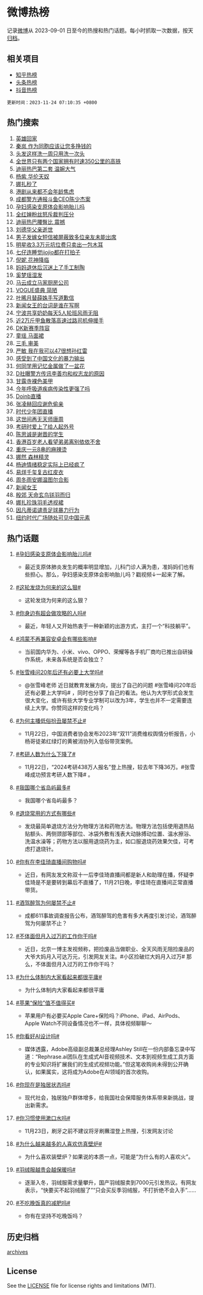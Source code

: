 # 微博热榜

记录[微博](https://www.weibo.com)从 2023-09-01 日至今的热搜和热门话题。每小时抓取一次数据，按天[归档](archives)。

## 相关项目

- [知乎热榜](https://github.com/hotarchive/zhihu)
- [头条热榜](https://github.com/hotarchive/toutiao)
- [抖音热榜](https://github.com/hotarchive/douyin)


`更新时间：2023-11-24 07:10:35 +0800`

## 热门搜索

1. [英雄回家](https://m.weibo.cn/search?containerid=100103type%3D1%26t%3D10%26q%3D%23%E8%8B%B1%E9%9B%84%E5%9B%9E%E5%AE%B6%23&stream_entry_id=51&isnewpage=1&extparam=seat%3D1%26pos%3D0%26dgr%3D0%26cate%3D10103%26c_type%3D51%26q%3D%2523%25E8%258B%25B1%25E9%259B%2584%25E5%259B%259E%25E5%25AE%25B6%2523%26stream_entry_id%3D51%26filter_type%3Drealtimehot%26display_time%3D1700781034%26pre_seqid%3D1700781034053021753113)
1. [秦岚 作为同胞应该让您多挣钱的](https://m.weibo.cn/search?containerid=100103type%3D1%26t%3D10%26q%3D%E7%A7%A6%E5%B2%9A+%E4%BD%9C%E4%B8%BA%E5%90%8C%E8%83%9E%E5%BA%94%E8%AF%A5%E8%AE%A9%E6%82%A8%E5%A4%9A%E6%8C%A3%E9%92%B1%E7%9A%84&stream_entry_id=31&isnewpage=1&extparam=seat%3D1%26c_type%3D31%26dgr%3D0%26cate%3D5001%26q%3D%25E7%25A7%25A6%25E5%25B2%259A%2520%25E4%25BD%259C%25E4%25B8%25BA%25E5%2590%258C%25E8%2583%259E%25E5%25BA%2594%25E8%25AF%25A5%25E8%25AE%25A9%25E6%2582%25A8%25E5%25A4%259A%25E6%258C%25A3%25E9%2592%25B1%25E7%259A%2584%26flag%3D2%26band_rank%3D1%26pos%3D0%26filter_type%3Drealtimehot%26stream_entry_id%3D31%26lcate%3D5001%26realpos%3D1%26display_time%3D1700781034%26pre_seqid%3D1700781034053021753113)
1. [头发这样洗一周只用洗一次头](https://m.weibo.cn/search?containerid=100103type%3D1%26t%3D10%26q%3D%E5%A4%B4%E5%8F%91%E8%BF%99%E6%A0%B7%E6%B4%97%E4%B8%80%E5%91%A8%E5%8F%AA%E7%94%A8%E6%B4%97%E4%B8%80%E6%AC%A1%E5%A4%B4&stream_entry_id=31&isnewpage=1&extparam=seat%3D1%26c_type%3D31%26dgr%3D0%26cate%3D5001%26q%3D%25E5%25A4%25B4%25E5%258F%2591%25E8%25BF%2599%25E6%25A0%25B7%25E6%25B4%2597%25E4%25B8%2580%25E5%2591%25A8%25E5%258F%25AA%25E7%2594%25A8%25E6%25B4%2597%25E4%25B8%2580%25E6%25AC%25A1%25E5%25A4%25B4%26flag%3D2%26band_rank%3D2%26pos%3D1%26filter_type%3Drealtimehot%26stream_entry_id%3D31%26lcate%3D5001%26realpos%3D2%26display_time%3D1700781034%26pre_seqid%3D1700781034053021753113)
1. [全世界只有两个国家拥有时速350公里的高铁](https://m.weibo.cn/search?containerid=100103type%3D1%26t%3D10%26q%3D%23%E5%85%A8%E4%B8%96%E7%95%8C%E5%8F%AA%E6%9C%89%E4%B8%A4%E4%B8%AA%E5%9B%BD%E5%AE%B6%E6%8B%A5%E6%9C%89%E6%97%B6%E9%80%9F350%E5%85%AC%E9%87%8C%E7%9A%84%E9%AB%98%E9%93%81%23&stream_entry_id=31&isnewpage=1&extparam=seat%3D1%26c_type%3D31%26dgr%3D0%26cate%3D5001%26q%3D%2523%25E5%2585%25A8%25E4%25B8%2596%25E7%2595%258C%25E5%258F%25AA%25E6%259C%2589%25E4%25B8%25A4%25E4%25B8%25AA%25E5%259B%25BD%25E5%25AE%25B6%25E6%258B%25A5%25E6%259C%2589%25E6%2597%25B6%25E9%2580%259F350%25E5%2585%25AC%25E9%2587%258C%25E7%259A%2584%25E9%25AB%2598%25E9%2593%2581%2523%26flag%3D0%26band_rank%3D3%26pos%3D2%26filter_type%3Drealtimehot%26stream_entry_id%3D31%26lcate%3D5001%26realpos%3D3%26display_time%3D1700781034%26pre_seqid%3D1700781034053021753113)
1. [迪丽热巴第二套 温婉大气](https://m.weibo.cn/search?containerid=100103type%3D1%26t%3D10%26q%3D%E8%BF%AA%E4%B8%BD%E7%83%AD%E5%B7%B4%E7%AC%AC%E4%BA%8C%E5%A5%97+%E6%B8%A9%E5%A9%89%E5%A4%A7%E6%B0%94&stream_entry_id=31&isnewpage=1&extparam=seat%3D1%26c_type%3D31%26dgr%3D0%26cate%3D5001%26q%3D%25E8%25BF%25AA%25E4%25B8%25BD%25E7%2583%25AD%25E5%25B7%25B4%25E7%25AC%25AC%25E4%25BA%258C%25E5%25A5%2597%2520%25E6%25B8%25A9%25E5%25A9%2589%25E5%25A4%25A7%25E6%25B0%2594%26flag%3D2%26band_rank%3D4%26pos%3D3%26filter_type%3Drealtimehot%26stream_entry_id%3D31%26lcate%3D5001%26realpos%3D4%26display_time%3D1700781034%26pre_seqid%3D1700781034053021753113)
1. [杨紫 华伦天奴](https://m.weibo.cn/search?containerid=100103type%3D1%26t%3D10%26q%3D%E6%9D%A8%E7%B4%AB+%E5%8D%8E%E4%BC%A6%E5%A4%A9%E5%A5%B4&stream_entry_id=31&isnewpage=1&extparam=seat%3D1%26c_type%3D31%26dgr%3D0%26cate%3D5001%26q%3D%25E6%259D%25A8%25E7%25B4%25AB%2520%25E5%258D%258E%25E4%25BC%25A6%25E5%25A4%25A9%25E5%25A5%25B4%26flag%3D2%26band_rank%3D5%26pos%3D4%26filter_type%3Drealtimehot%26stream_entry_id%3D31%26lcate%3D5001%26realpos%3D5%26display_time%3D1700781034%26pre_seqid%3D1700781034053021753113)
1. [娜扎秒了](https://m.weibo.cn/search?containerid=100103type%3D1%26t%3D10%26q%3D%E5%A8%9C%E6%89%8E%E7%A7%92%E4%BA%86&stream_entry_id=31&isnewpage=1&extparam=seat%3D1%26c_type%3D31%26dgr%3D0%26cate%3D5001%26q%3D%25E5%25A8%259C%25E6%2589%258E%25E7%25A7%2592%25E4%25BA%2586%26flag%3D16%26band_rank%3D6%26pos%3D5%26filter_type%3Drealtimehot%26stream_entry_id%3D31%26lcate%3D5001%26realpos%3D6%26display_time%3D1700781034%26pre_seqid%3D1700781034053021753113)
1. [港剧从来都不会年龄焦虑](https://m.weibo.cn/search?containerid=100103type%3D1%26t%3D10%26q%3D%23%E6%B8%AF%E5%89%A7%E4%BB%8E%E6%9D%A5%E9%83%BD%E4%B8%8D%E4%BC%9A%E5%B9%B4%E9%BE%84%E7%84%A6%E8%99%91%23&stream_entry_id=31&isnewpage=1&extparam=seat%3D1%26c_type%3D31%26dgr%3D0%26cate%3D5001%26q%3D%2523%25E6%25B8%25AF%25E5%2589%25A7%25E4%25BB%258E%25E6%259D%25A5%25E9%2583%25BD%25E4%25B8%258D%25E4%25BC%259A%25E5%25B9%25B4%25E9%25BE%2584%25E7%2584%25A6%25E8%2599%2591%2523%26flag%3D2%26band_rank%3D7%26pos%3D6%26filter_type%3Drealtimehot%26stream_entry_id%3D31%26lcate%3D5001%26realpos%3D7%26display_time%3D1700781034%26pre_seqid%3D1700781034053021753113)
1. [成都警方通报斗鱼CEO陈少杰案](https://m.weibo.cn/search?containerid=100103type%3D1%26t%3D10%26q%3D%23%E6%88%90%E9%83%BD%E8%AD%A6%E6%96%B9%E9%80%9A%E6%8A%A5%E6%96%97%E9%B1%BCCEO%E9%99%88%E5%B0%91%E6%9D%B0%E6%A1%88%23&stream_entry_id=31&isnewpage=1&extparam=seat%3D1%26c_type%3D31%26dgr%3D0%26cate%3D5001%26q%3D%2523%25E6%2588%2590%25E9%2583%25BD%25E8%25AD%25A6%25E6%2596%25B9%25E9%2580%259A%25E6%258A%25A5%25E6%2596%2597%25E9%25B1%25BCCEO%25E9%2599%2588%25E5%25B0%2591%25E6%259D%25B0%25E6%25A1%2588%2523%26flag%3D0%26band_rank%3D8%26pos%3D7%26filter_type%3Drealtimehot%26stream_entry_id%3D31%26lcate%3D5001%26realpos%3D8%26display_time%3D1700781034%26pre_seqid%3D1700781034053021753113)
1. [孕妇感染支原体会影响胎儿吗](https://m.weibo.cn/search?containerid=100103type%3D1%26t%3D10%26q%3D%23%E5%AD%95%E5%A6%87%E6%84%9F%E6%9F%93%E6%94%AF%E5%8E%9F%E4%BD%93%E4%BC%9A%E5%BD%B1%E5%93%8D%E8%83%8E%E5%84%BF%E5%90%97%23&stream_entry_id=31&isnewpage=1&extparam=seat%3D1%26c_type%3D31%26dgr%3D0%26cate%3D5001%26q%3D%2523%25E5%25AD%2595%25E5%25A6%2587%25E6%2584%259F%25E6%259F%2593%25E6%2594%25AF%25E5%258E%259F%25E4%25BD%2593%25E4%25BC%259A%25E5%25BD%25B1%25E5%2593%258D%25E8%2583%258E%25E5%2584%25BF%25E5%2590%2597%2523%26flag%3D0%26band_rank%3D9%26pos%3D8%26filter_type%3Drealtimehot%26stream_entry_id%3D31%26lcate%3D5001%26realpos%3D9%26display_time%3D1700781034%26pre_seqid%3D1700781034053021753113)
1. [全红婵粉丝怒斥裁判压分](https://m.weibo.cn/search?containerid=100103type%3D1%26t%3D10%26q%3D%23%E5%85%A8%E7%BA%A2%E5%A9%B5%E7%B2%89%E4%B8%9D%E6%80%92%E6%96%A5%E8%A3%81%E5%88%A4%E5%8E%8B%E5%88%86%23&stream_entry_id=31&isnewpage=1&extparam=seat%3D1%26c_type%3D31%26dgr%3D0%26cate%3D5001%26q%3D%2523%25E5%2585%25A8%25E7%25BA%25A2%25E5%25A9%25B5%25E7%25B2%2589%25E4%25B8%259D%25E6%2580%2592%25E6%2596%25A5%25E8%25A3%2581%25E5%2588%25A4%25E5%258E%258B%25E5%2588%2586%2523%26flag%3D0%26band_rank%3D10%26pos%3D9%26filter_type%3Drealtimehot%26stream_entry_id%3D31%26lcate%3D5001%26realpos%3D10%26display_time%3D1700781034%26pre_seqid%3D1700781034053021753113)
1. [迪丽热巴腰臀比 震撼](https://m.weibo.cn/search?containerid=100103type%3D1%26t%3D10%26q%3D%E8%BF%AA%E4%B8%BD%E7%83%AD%E5%B7%B4%E8%85%B0%E8%87%80%E6%AF%94+%E9%9C%87%E6%92%BC&stream_entry_id=31&isnewpage=1&extparam=seat%3D1%26c_type%3D31%26dgr%3D0%26cate%3D5001%26q%3D%25E8%25BF%25AA%25E4%25B8%25BD%25E7%2583%25AD%25E5%25B7%25B4%25E8%2585%25B0%25E8%2587%2580%25E6%25AF%2594%2520%25E9%259C%2587%25E6%2592%25BC%26flag%3D0%26band_rank%3D11%26pos%3D10%26filter_type%3Drealtimehot%26stream_entry_id%3D31%26lcate%3D5001%26realpos%3D11%26display_time%3D1700781034%26pre_seqid%3D1700781034053021753113)
1. [刘德华父亲逝世](https://m.weibo.cn/search?containerid=100103type%3D1%26t%3D10%26q%3D%23%E5%88%98%E5%BE%B7%E5%8D%8E%E7%88%B6%E4%BA%B2%E9%80%9D%E4%B8%96%23&stream_entry_id=31&isnewpage=1&extparam=seat%3D1%26c_type%3D31%26dgr%3D0%26cate%3D5001%26q%3D%2523%25E5%2588%2598%25E5%25BE%25B7%25E5%258D%258E%25E7%2588%25B6%25E4%25BA%25B2%25E9%2580%259D%25E4%25B8%2596%2523%26flag%3D0%26band_rank%3D12%26pos%3D11%26filter_type%3Drealtimehot%26stream_entry_id%3D31%26lcate%3D5001%26realpos%3D12%26display_time%3D1700781034%26pre_seqid%3D1700781034053021753113)
1. [男子发嫁女短信被屏蔽致多位亲友未能出席](https://m.weibo.cn/search?containerid=100103type%3D1%26t%3D10%26q%3D%23%E7%94%B7%E5%AD%90%E5%8F%91%E5%AB%81%E5%A5%B3%E7%9F%AD%E4%BF%A1%E8%A2%AB%E5%B1%8F%E8%94%BD%E8%87%B4%E5%A4%9A%E4%BD%8D%E4%BA%B2%E5%8F%8B%E6%9C%AA%E8%83%BD%E5%87%BA%E5%B8%AD%23&stream_entry_id=31&isnewpage=1&extparam=seat%3D1%26c_type%3D31%26dgr%3D0%26cate%3D5001%26q%3D%2523%25E7%2594%25B7%25E5%25AD%2590%25E5%258F%2591%25E5%25AB%2581%25E5%25A5%25B3%25E7%259F%25AD%25E4%25BF%25A1%25E8%25A2%25AB%25E5%25B1%258F%25E8%2594%25BD%25E8%2587%25B4%25E5%25A4%259A%25E4%25BD%258D%25E4%25BA%25B2%25E5%258F%258B%25E6%259C%25AA%25E8%2583%25BD%25E5%2587%25BA%25E5%25B8%25AD%2523%26flag%3D0%26band_rank%3D13%26pos%3D12%26filter_type%3Drealtimehot%26stream_entry_id%3D31%26lcate%3D5001%26realpos%3D13%26display_time%3D1700781034%26pre_seqid%3D1700781034053021753113)
1. [明星收3.3万元坑位费只卖出一包木耳](https://m.weibo.cn/search?containerid=100103type%3D1%26t%3D10%26q%3D%23%E6%98%8E%E6%98%9F%E6%94%B63.3%E4%B8%87%E5%85%83%E5%9D%91%E4%BD%8D%E8%B4%B9%E5%8F%AA%E5%8D%96%E5%87%BA%E4%B8%80%E5%8C%85%E6%9C%A8%E8%80%B3%23&stream_entry_id=31&isnewpage=1&extparam=seat%3D1%26c_type%3D31%26dgr%3D0%26cate%3D5001%26q%3D%2523%25E6%2598%258E%25E6%2598%259F%25E6%2594%25B63.3%25E4%25B8%2587%25E5%2585%2583%25E5%259D%2591%25E4%25BD%258D%25E8%25B4%25B9%25E5%258F%25AA%25E5%258D%2596%25E5%2587%25BA%25E4%25B8%2580%25E5%258C%2585%25E6%259C%25A8%25E8%2580%25B3%2523%26flag%3D0%26band_rank%3D14%26pos%3D13%26filter_type%3Drealtimehot%26stream_entry_id%3D31%26lcate%3D5001%26realpos%3D14%26display_time%3D1700781034%26pre_seqid%3D1700781034053021753113)
1. [七仔连睡觉jiojio都在打拍子](https://m.weibo.cn/search?containerid=100103type%3D1%26t%3D10%26q%3D%23%E4%B8%83%E4%BB%94%E8%BF%9E%E7%9D%A1%E8%A7%89jiojio%E9%83%BD%E5%9C%A8%E6%89%93%E6%8B%8D%E5%AD%90%23&stream_entry_id=31&isnewpage=1&extparam=seat%3D1%26c_type%3D31%26dgr%3D0%26cate%3D5001%26q%3D%2523%25E4%25B8%2583%25E4%25BB%2594%25E8%25BF%259E%25E7%259D%25A1%25E8%25A7%2589jiojio%25E9%2583%25BD%25E5%259C%25A8%25E6%2589%2593%25E6%258B%258D%25E5%25AD%2590%2523%26flag%3D0%26band_rank%3D15%26pos%3D14%26filter_type%3Drealtimehot%26stream_entry_id%3D31%26lcate%3D5001%26realpos%3D15%26display_time%3D1700781034%26pre_seqid%3D1700781034053021753113)
1. [倪妮 花神降临](https://m.weibo.cn/search?containerid=100103type%3D1%26t%3D10%26q%3D%E5%80%AA%E5%A6%AE+%E8%8A%B1%E7%A5%9E%E9%99%8D%E4%B8%B4&stream_entry_id=31&isnewpage=1&extparam=seat%3D1%26c_type%3D31%26dgr%3D0%26cate%3D5001%26q%3D%25E5%2580%25AA%25E5%25A6%25AE%2520%25E8%258A%25B1%25E7%25A5%259E%25E9%2599%258D%25E4%25B8%25B4%26flag%3D0%26band_rank%3D16%26pos%3D15%26filter_type%3Drealtimehot%26stream_entry_id%3D31%26lcate%3D5001%26realpos%3D16%26display_time%3D1700781034%26pre_seqid%3D1700781034053021753113)
1. [妈妈退休后沉迷上了手工制陶](https://m.weibo.cn/search?containerid=100103type%3D1%26t%3D10%26q%3D%23%E5%A6%88%E5%A6%88%E9%80%80%E4%BC%91%E5%90%8E%E6%B2%89%E8%BF%B7%E4%B8%8A%E4%BA%86%E6%89%8B%E5%B7%A5%E5%88%B6%E9%99%B6%23&stream_entry_id=31&isnewpage=1&extparam=seat%3D1%26c_type%3D31%26dgr%3D0%26cate%3D5001%26q%3D%2523%25E5%25A6%2588%25E5%25A6%2588%25E9%2580%2580%25E4%25BC%2591%25E5%2590%258E%25E6%25B2%2589%25E8%25BF%25B7%25E4%25B8%258A%25E4%25BA%2586%25E6%2589%258B%25E5%25B7%25A5%25E5%2588%25B6%25E9%2599%25B6%2523%26flag%3D0%26band_rank%3D17%26pos%3D16%26filter_type%3Drealtimehot%26stream_entry_id%3D31%26lcate%3D5001%26realpos%3D17%26display_time%3D1700781034%26pre_seqid%3D1700781034053021753113)
1. [奚梦瑶湿发](https://m.weibo.cn/search?containerid=100103type%3D1%26t%3D10%26q%3D%23%E5%A5%9A%E6%A2%A6%E7%91%B6%E6%B9%BF%E5%8F%91%23&stream_entry_id=31&isnewpage=1&extparam=seat%3D1%26c_type%3D31%26dgr%3D0%26cate%3D5001%26q%3D%2523%25E5%25A5%259A%25E6%25A2%25A6%25E7%2591%25B6%25E6%25B9%25BF%25E5%258F%2591%2523%26flag%3D0%26band_rank%3D18%26pos%3D17%26filter_type%3Drealtimehot%26stream_entry_id%3D31%26lcate%3D5001%26realpos%3D18%26display_time%3D1700781034%26pre_seqid%3D1700781034053021753113)
1. [马云成立马家厨房公司](https://m.weibo.cn/search?containerid=100103type%3D1%26t%3D10%26q%3D%23%E9%A9%AC%E4%BA%91%E6%88%90%E7%AB%8B%E9%A9%AC%E5%AE%B6%E5%8E%A8%E6%88%BF%E5%85%AC%E5%8F%B8%23&stream_entry_id=31&isnewpage=1&extparam=seat%3D1%26c_type%3D31%26dgr%3D0%26cate%3D5001%26q%3D%2523%25E9%25A9%25AC%25E4%25BA%2591%25E6%2588%2590%25E7%25AB%258B%25E9%25A9%25AC%25E5%25AE%25B6%25E5%258E%25A8%25E6%2588%25BF%25E5%2585%25AC%25E5%258F%25B8%2523%26flag%3D0%26band_rank%3D19%26pos%3D18%26filter_type%3Drealtimehot%26stream_entry_id%3D31%26lcate%3D5001%26realpos%3D19%26display_time%3D1700781034%26pre_seqid%3D1700781034053021753113)
1. [VOGUE盛典 简陋](https://m.weibo.cn/search?containerid=100103type%3D1%26t%3D10%26q%3DVOGUE%E7%9B%9B%E5%85%B8+%E7%AE%80%E9%99%8B&stream_entry_id=31&isnewpage=1&extparam=seat%3D1%26c_type%3D31%26dgr%3D0%26cate%3D5001%26q%3DVOGUE%25E7%259B%259B%25E5%2585%25B8%2520%25E7%25AE%2580%25E9%2599%258B%26flag%3D0%26band_rank%3D20%26pos%3D19%26filter_type%3Drealtimehot%26stream_entry_id%3D31%26lcate%3D5001%26realpos%3D20%26display_time%3D1700781034%26pre_seqid%3D1700781034053021753113)
1. [叶晞月替薛姝手写道歉信](https://m.weibo.cn/search?containerid=100103type%3D1%26t%3D10%26q%3D%23%E5%8F%B6%E6%99%9E%E6%9C%88%E6%9B%BF%E8%96%9B%E5%A7%9D%E6%89%8B%E5%86%99%E9%81%93%E6%AD%89%E4%BF%A1%23&stream_entry_id=31&isnewpage=1&extparam=seat%3D1%26c_type%3D31%26dgr%3D0%26cate%3D5001%26q%3D%2523%25E5%258F%25B6%25E6%2599%259E%25E6%259C%2588%25E6%259B%25BF%25E8%2596%259B%25E5%25A7%259D%25E6%2589%258B%25E5%2586%2599%25E9%2581%2593%25E6%25AD%2589%25E4%25BF%25A1%2523%26flag%3D0%26band_rank%3D21%26pos%3D20%26filter_type%3Drealtimehot%26stream_entry_id%3D31%26lcate%3D5001%26realpos%3D21%26display_time%3D1700781034%26pre_seqid%3D1700781034053021753113)
1. [新闻女王的台词是谁在写啊](https://m.weibo.cn/search?containerid=100103type%3D1%26t%3D10%26q%3D%23%E6%96%B0%E9%97%BB%E5%A5%B3%E7%8E%8B%E7%9A%84%E5%8F%B0%E8%AF%8D%E6%98%AF%E8%B0%81%E5%9C%A8%E5%86%99%E5%95%8A%23&stream_entry_id=31&isnewpage=1&extparam=seat%3D1%26c_type%3D31%26dgr%3D0%26cate%3D5001%26q%3D%2523%25E6%2596%25B0%25E9%2597%25BB%25E5%25A5%25B3%25E7%258E%258B%25E7%259A%2584%25E5%258F%25B0%25E8%25AF%258D%25E6%2598%25AF%25E8%25B0%2581%25E5%259C%25A8%25E5%2586%2599%25E5%2595%258A%2523%26flag%3D0%26band_rank%3D22%26pos%3D21%26filter_type%3Drealtimehot%26stream_entry_id%3D31%26lcate%3D5001%26realpos%3D22%26display_time%3D1700781034%26pre_seqid%3D1700781034053021753113)
1. [宁波共享奶奶每天5人轮班风雨无阻](https://m.weibo.cn/search?containerid=100103type%3D1%26t%3D10%26q%3D%23%E5%AE%81%E6%B3%A2%E5%85%B1%E4%BA%AB%E5%A5%B6%E5%A5%B6%E6%AF%8F%E5%A4%A95%E4%BA%BA%E8%BD%AE%E7%8F%AD%E9%A3%8E%E9%9B%A8%E6%97%A0%E9%98%BB%23&stream_entry_id=31&isnewpage=1&extparam=seat%3D1%26c_type%3D31%26dgr%3D0%26cate%3D5001%26q%3D%2523%25E5%25AE%2581%25E6%25B3%25A2%25E5%2585%25B1%25E4%25BA%25AB%25E5%25A5%25B6%25E5%25A5%25B6%25E6%25AF%258F%25E5%25A4%25A95%25E4%25BA%25BA%25E8%25BD%25AE%25E7%258F%25AD%25E9%25A3%258E%25E9%259B%25A8%25E6%2597%25A0%25E9%2598%25BB%2523%26flag%3D0%26band_rank%3D23%26pos%3D22%26filter_type%3Drealtimehot%26stream_entry_id%3D31%26lcate%3D5001%26realpos%3D23%26display_time%3D1700781034%26pre_seqid%3D1700781034053021753113)
1. [近2万斤甲鱼散落高速过路司机伸援手](https://m.weibo.cn/search?containerid=100103type%3D1%26t%3D10%26q%3D%23%E8%BF%912%E4%B8%87%E6%96%A4%E7%94%B2%E9%B1%BC%E6%95%A3%E8%90%BD%E9%AB%98%E9%80%9F%E8%BF%87%E8%B7%AF%E5%8F%B8%E6%9C%BA%E4%BC%B8%E6%8F%B4%E6%89%8B%23&stream_entry_id=31&isnewpage=1&extparam=seat%3D1%26c_type%3D31%26dgr%3D0%26cate%3D5001%26q%3D%2523%25E8%25BF%25912%25E4%25B8%2587%25E6%2596%25A4%25E7%2594%25B2%25E9%25B1%25BC%25E6%2595%25A3%25E8%2590%25BD%25E9%25AB%2598%25E9%2580%259F%25E8%25BF%2587%25E8%25B7%25AF%25E5%258F%25B8%25E6%259C%25BA%25E4%25BC%25B8%25E6%258F%25B4%25E6%2589%258B%2523%26flag%3D32768%26band_rank%3D24%26pos%3D23%26filter_type%3Drealtimehot%26stream_entry_id%3D31%26lcate%3D5001%26realpos%3D24%26display_time%3D1700781034%26pre_seqid%3D1700781034053021753113)
1. [DK新赛季阵容](https://m.weibo.cn/search?containerid=100103type%3D1%26t%3D10%26q%3DDK%E6%96%B0%E8%B5%9B%E5%AD%A3%E9%98%B5%E5%AE%B9&stream_entry_id=31&isnewpage=1&extparam=seat%3D1%26c_type%3D31%26dgr%3D0%26cate%3D5001%26q%3DDK%25E6%2596%25B0%25E8%25B5%259B%25E5%25AD%25A3%25E9%2598%25B5%25E5%25AE%25B9%26flag%3D0%26band_rank%3D25%26pos%3D24%26filter_type%3Drealtimehot%26stream_entry_id%3D31%26lcate%3D5001%26realpos%3D25%26display_time%3D1700781034%26pre_seqid%3D1700781034053021753113)
1. [童瑶 马面裙](https://m.weibo.cn/search?containerid=100103type%3D1%26t%3D10%26q%3D%E7%AB%A5%E7%91%B6+%E9%A9%AC%E9%9D%A2%E8%A3%99&stream_entry_id=31&isnewpage=1&extparam=seat%3D1%26c_type%3D31%26dgr%3D0%26cate%3D5001%26q%3D%25E7%25AB%25A5%25E7%2591%25B6%2520%25E9%25A9%25AC%25E9%259D%25A2%25E8%25A3%2599%26flag%3D0%26band_rank%3D26%26pos%3D25%26filter_type%3Drealtimehot%26stream_entry_id%3D31%26lcate%3D5001%26realpos%3D26%26display_time%3D1700781034%26pre_seqid%3D1700781034053021753113)
1. [三毛 审美](https://m.weibo.cn/search?containerid=100103type%3D1%26t%3D10%26q%3D%E4%B8%89%E6%AF%9B+%E5%AE%A1%E7%BE%8E&stream_entry_id=31&isnewpage=1&extparam=seat%3D1%26c_type%3D31%26dgr%3D0%26cate%3D5001%26q%3D%25E4%25B8%2589%25E6%25AF%259B%2520%25E5%25AE%25A1%25E7%25BE%258E%26flag%3D0%26band_rank%3D27%26pos%3D26%26filter_type%3Drealtimehot%26stream_entry_id%3D31%26lcate%3D5001%26realpos%3D27%26display_time%3D1700781034%26pre_seqid%3D1700781034053021753113)
1. [严敏 我在我可以47很想孙红雷](https://m.weibo.cn/search?containerid=100103type%3D1%26t%3D10%26q%3D%E4%B8%A5%E6%95%8F+%E6%88%91%E5%9C%A8%E6%88%91%E5%8F%AF%E4%BB%A547%E5%BE%88%E6%83%B3%E5%AD%99%E7%BA%A2%E9%9B%B7&stream_entry_id=31&isnewpage=1&extparam=seat%3D1%26c_type%3D31%26dgr%3D0%26cate%3D5001%26q%3D%25E4%25B8%25A5%25E6%2595%258F%2520%25E6%2588%2591%25E5%259C%25A8%25E6%2588%2591%25E5%258F%25AF%25E4%25BB%25A547%25E5%25BE%2588%25E6%2583%25B3%25E5%25AD%2599%25E7%25BA%25A2%25E9%259B%25B7%26flag%3D0%26band_rank%3D28%26pos%3D27%26filter_type%3Drealtimehot%26stream_entry_id%3D31%26lcate%3D5001%26realpos%3D28%26display_time%3D1700781034%26pre_seqid%3D1700781034053021753113)
1. [感受到了中国文化的暴力输出](https://m.weibo.cn/search?containerid=100103type%3D1%26t%3D10%26q%3D%23%E6%84%9F%E5%8F%97%E5%88%B0%E4%BA%86%E4%B8%AD%E5%9B%BD%E6%96%87%E5%8C%96%E7%9A%84%E6%9A%B4%E5%8A%9B%E8%BE%93%E5%87%BA%23&stream_entry_id=31&isnewpage=1&extparam=seat%3D1%26c_type%3D31%26dgr%3D0%26cate%3D5001%26q%3D%2523%25E6%2584%259F%25E5%258F%2597%25E5%2588%25B0%25E4%25BA%2586%25E4%25B8%25AD%25E5%259B%25BD%25E6%2596%2587%25E5%258C%2596%25E7%259A%2584%25E6%259A%25B4%25E5%258A%259B%25E8%25BE%2593%25E5%2587%25BA%2523%26flag%3D0%26band_rank%3D29%26pos%3D28%26filter_type%3Drealtimehot%26stream_entry_id%3D31%26lcate%3D5001%26realpos%3D29%26display_time%3D1700781034%26pre_seqid%3D1700781034053021753113)
1. [何同学用记忆金属做了一盆花](https://m.weibo.cn/search?containerid=100103type%3D1%26t%3D10%26q%3D%E4%BD%95%E5%90%8C%E5%AD%A6%E7%94%A8%E8%AE%B0%E5%BF%86%E9%87%91%E5%B1%9E%E5%81%9A%E4%BA%86%E4%B8%80%E7%9B%86%E8%8A%B1&stream_entry_id=31&isnewpage=1&extparam=seat%3D1%26c_type%3D31%26dgr%3D0%26cate%3D5001%26q%3D%25E4%25BD%2595%25E5%2590%258C%25E5%25AD%25A6%25E7%2594%25A8%25E8%25AE%25B0%25E5%25BF%2586%25E9%2587%2591%25E5%25B1%259E%25E5%2581%259A%25E4%25BA%2586%25E4%25B8%2580%25E7%259B%2586%25E8%258A%25B1%26flag%3D0%26band_rank%3D30%26pos%3D29%26filter_type%3Drealtimehot%26stream_entry_id%3D31%26lcate%3D5001%26realpos%3D30%26display_time%3D1700781034%26pre_seqid%3D1700781034053021753113)
1. [D社曝警方传讯李善均和权志龙的原因](https://m.weibo.cn/search?containerid=100103type%3D1%26t%3D10%26q%3D%23D%E7%A4%BE%E6%9B%9D%E8%AD%A6%E6%96%B9%E4%BC%A0%E8%AE%AF%E6%9D%8E%E5%96%84%E5%9D%87%E5%92%8C%E6%9D%83%E5%BF%97%E9%BE%99%E7%9A%84%E5%8E%9F%E5%9B%A0%23&stream_entry_id=31&isnewpage=1&extparam=seat%3D1%26c_type%3D31%26dgr%3D0%26cate%3D5001%26q%3D%2523D%25E7%25A4%25BE%25E6%259B%259D%25E8%25AD%25A6%25E6%2596%25B9%25E4%25BC%25A0%25E8%25AE%25AF%25E6%259D%258E%25E5%2596%2584%25E5%259D%2587%25E5%2592%258C%25E6%259D%2583%25E5%25BF%2597%25E9%25BE%2599%25E7%259A%2584%25E5%258E%259F%25E5%259B%25A0%2523%26flag%3D0%26band_rank%3D31%26pos%3D30%26filter_type%3Drealtimehot%26stream_entry_id%3D31%26lcate%3D5001%26realpos%3D31%26display_time%3D1700781034%26pre_seqid%3D1700781034053021753113)
1. [甘露寺裸色美甲](https://m.weibo.cn/search?containerid=100103type%3D1%26t%3D10%26q%3D%E7%94%98%E9%9C%B2%E5%AF%BA%E8%A3%B8%E8%89%B2%E7%BE%8E%E7%94%B2&stream_entry_id=31&isnewpage=1&extparam=seat%3D1%26c_type%3D31%26dgr%3D0%26cate%3D5001%26q%3D%25E7%2594%2598%25E9%259C%25B2%25E5%25AF%25BA%25E8%25A3%25B8%25E8%2589%25B2%25E7%25BE%258E%25E7%2594%25B2%26flag%3D0%26band_rank%3D32%26pos%3D31%26filter_type%3Drealtimehot%26stream_entry_id%3D31%26lcate%3D5001%26realpos%3D32%26display_time%3D1700781034%26pre_seqid%3D1700781034053021753113)
1. [今年呼吸道疾病传染性更强了吗](https://m.weibo.cn/search?containerid=100103type%3D1%26t%3D10%26q%3D%23%E4%BB%8A%E5%B9%B4%E5%91%BC%E5%90%B8%E9%81%93%E7%96%BE%E7%97%85%E4%BC%A0%E6%9F%93%E6%80%A7%E6%9B%B4%E5%BC%BA%E4%BA%86%E5%90%97%23&stream_entry_id=31&isnewpage=1&extparam=seat%3D1%26c_type%3D31%26dgr%3D0%26cate%3D5001%26q%3D%2523%25E4%25BB%258A%25E5%25B9%25B4%25E5%2591%25BC%25E5%2590%25B8%25E9%2581%2593%25E7%2596%25BE%25E7%2597%2585%25E4%25BC%25A0%25E6%259F%2593%25E6%2580%25A7%25E6%259B%25B4%25E5%25BC%25BA%25E4%25BA%2586%25E5%2590%2597%2523%26flag%3D0%26band_rank%3D33%26pos%3D32%26filter_type%3Drealtimehot%26stream_entry_id%3D31%26lcate%3D5001%26realpos%3D33%26display_time%3D1700781034%26pre_seqid%3D1700781034053021753113)
1. [Doinb直播](https://m.weibo.cn/search?containerid=100103type%3D1%26t%3D10%26q%3DDoinb%E7%9B%B4%E6%92%AD&stream_entry_id=31&isnewpage=1&extparam=seat%3D1%26c_type%3D31%26dgr%3D0%26cate%3D5001%26q%3DDoinb%25E7%259B%25B4%25E6%2592%25AD%26flag%3D0%26band_rank%3D34%26pos%3D33%26filter_type%3Drealtimehot%26stream_entry_id%3D31%26lcate%3D5001%26realpos%3D34%26display_time%3D1700781034%26pre_seqid%3D1700781034053021753113)
1. [张凌赫回应谢危偷亲](https://m.weibo.cn/search?containerid=100103type%3D1%26t%3D10%26q%3D%23%E5%BC%A0%E5%87%8C%E8%B5%AB%E5%9B%9E%E5%BA%94%E8%B0%A2%E5%8D%B1%E5%81%B7%E4%BA%B2%23&stream_entry_id=31&isnewpage=1&extparam=seat%3D1%26c_type%3D31%26dgr%3D0%26cate%3D5001%26q%3D%2523%25E5%25BC%25A0%25E5%2587%258C%25E8%25B5%25AB%25E5%259B%259E%25E5%25BA%2594%25E8%25B0%25A2%25E5%258D%25B1%25E5%2581%25B7%25E4%25BA%25B2%2523%26flag%3D0%26band_rank%3D35%26pos%3D34%26filter_type%3Drealtimehot%26stream_entry_id%3D31%26lcate%3D5001%26realpos%3D35%26display_time%3D1700781034%26pre_seqid%3D1700781034053021753113)
1. [时代少年团直播](https://m.weibo.cn/search?containerid=100103type%3D1%26t%3D10%26q%3D%E6%97%B6%E4%BB%A3%E5%B0%91%E5%B9%B4%E5%9B%A2%E7%9B%B4%E6%92%AD&stream_entry_id=31&isnewpage=1&extparam=seat%3D1%26c_type%3D31%26dgr%3D0%26cate%3D5001%26q%3D%25E6%2597%25B6%25E4%25BB%25A3%25E5%25B0%2591%25E5%25B9%25B4%25E5%259B%25A2%25E7%259B%25B4%25E6%2592%25AD%26flag%3D0%26band_rank%3D36%26pos%3D35%26filter_type%3Drealtimehot%26stream_entry_id%3D31%26lcate%3D5001%26realpos%3D36%26display_time%3D1700781034%26pre_seqid%3D1700781034053021753113)
1. [这世间再无天师唐周](https://m.weibo.cn/search?containerid=100103type%3D1%26t%3D10%26q%3D%E8%BF%99%E4%B8%96%E9%97%B4%E5%86%8D%E6%97%A0%E5%A4%A9%E5%B8%88%E5%94%90%E5%91%A8&stream_entry_id=31&isnewpage=1&extparam=seat%3D1%26c_type%3D31%26dgr%3D0%26cate%3D5001%26q%3D%25E8%25BF%2599%25E4%25B8%2596%25E9%2597%25B4%25E5%2586%258D%25E6%2597%25A0%25E5%25A4%25A9%25E5%25B8%2588%25E5%2594%2590%25E5%2591%25A8%26flag%3D0%26band_rank%3D37%26pos%3D36%26filter_type%3Drealtimehot%26stream_entry_id%3D31%26lcate%3D5001%26realpos%3D37%26display_time%3D1700781034%26pre_seqid%3D1700781034053021753113)
1. [考研时爱上了给人起外号](https://m.weibo.cn/search?containerid=100103type%3D1%26t%3D10%26q%3D%23%E8%80%83%E7%A0%94%E6%97%B6%E7%88%B1%E4%B8%8A%E4%BA%86%E7%BB%99%E4%BA%BA%E8%B5%B7%E5%A4%96%E5%8F%B7%23&stream_entry_id=31&isnewpage=1&extparam=seat%3D1%26c_type%3D31%26dgr%3D0%26cate%3D5001%26q%3D%2523%25E8%2580%2583%25E7%25A0%2594%25E6%2597%25B6%25E7%2588%25B1%25E4%25B8%258A%25E4%25BA%2586%25E7%25BB%2599%25E4%25BA%25BA%25E8%25B5%25B7%25E5%25A4%2596%25E5%258F%25B7%2523%26flag%3D0%26band_rank%3D38%26pos%3D37%26filter_type%3Drealtimehot%26stream_entry_id%3D31%26lcate%3D5001%26realpos%3D38%26display_time%3D1700781034%26pre_seqid%3D1700781034053021753113)
1. [陈思诚是谢晋的学生](https://m.weibo.cn/search?containerid=100103type%3D1%26t%3D10%26q%3D%E9%99%88%E6%80%9D%E8%AF%9A%E6%98%AF%E8%B0%A2%E6%99%8B%E7%9A%84%E5%AD%A6%E7%94%9F&stream_entry_id=31&isnewpage=1&extparam=seat%3D1%26c_type%3D31%26dgr%3D0%26cate%3D5001%26q%3D%25E9%2599%2588%25E6%2580%259D%25E8%25AF%259A%25E6%2598%25AF%25E8%25B0%25A2%25E6%2599%258B%25E7%259A%2584%25E5%25AD%25A6%25E7%2594%259F%26flag%3D0%26band_rank%3D39%26pos%3D38%26filter_type%3Drealtimehot%26stream_entry_id%3D31%26lcate%3D5001%26realpos%3D39%26display_time%3D1700781034%26pre_seqid%3D1700781034053021753113)
1. [香港百岁老人看望弟弟离别依依不舍](https://m.weibo.cn/search?containerid=100103type%3D1%26t%3D10%26q%3D%23%E9%A6%99%E6%B8%AF%E7%99%BE%E5%B2%81%E8%80%81%E4%BA%BA%E7%9C%8B%E6%9C%9B%E5%BC%9F%E5%BC%9F%E7%A6%BB%E5%88%AB%E4%BE%9D%E4%BE%9D%E4%B8%8D%E8%88%8D%23&stream_entry_id=31&isnewpage=1&extparam=seat%3D1%26c_type%3D31%26dgr%3D0%26cate%3D5001%26q%3D%2523%25E9%25A6%2599%25E6%25B8%25AF%25E7%2599%25BE%25E5%25B2%2581%25E8%2580%2581%25E4%25BA%25BA%25E7%259C%258B%25E6%259C%259B%25E5%25BC%259F%25E5%25BC%259F%25E7%25A6%25BB%25E5%2588%25AB%25E4%25BE%259D%25E4%25BE%259D%25E4%25B8%258D%25E8%2588%258D%2523%26flag%3D32768%26band_rank%3D40%26pos%3D39%26filter_type%3Drealtimehot%26stream_entry_id%3D31%26lcate%3D5001%26realpos%3D40%26display_time%3D1700781034%26pre_seqid%3D1700781034053021753113)
1. [重庆一元8串的麻辣烫](https://m.weibo.cn/search?containerid=100103type%3D1%26t%3D10%26q%3D%23%E9%87%8D%E5%BA%86%E4%B8%80%E5%85%838%E4%B8%B2%E7%9A%84%E9%BA%BB%E8%BE%A3%E7%83%AB%23&stream_entry_id=31&isnewpage=1&extparam=seat%3D1%26c_type%3D31%26dgr%3D0%26cate%3D5001%26q%3D%2523%25E9%2587%258D%25E5%25BA%2586%25E4%25B8%2580%25E5%2585%25838%25E4%25B8%25B2%25E7%259A%2584%25E9%25BA%25BB%25E8%25BE%25A3%25E7%2583%25AB%2523%26flag%3D0%26band_rank%3D41%26pos%3D40%26filter_type%3Drealtimehot%26stream_entry_id%3D31%26lcate%3D5001%26realpos%3D41%26display_time%3D1700781034%26pre_seqid%3D1700781034053021753113)
1. [娜然 森林精灵](https://m.weibo.cn/search?containerid=100103type%3D1%26t%3D10%26q%3D%E5%A8%9C%E7%84%B6+%E6%A3%AE%E6%9E%97%E7%B2%BE%E7%81%B5&stream_entry_id=31&isnewpage=1&extparam=seat%3D1%26c_type%3D31%26dgr%3D0%26cate%3D5001%26q%3D%25E5%25A8%259C%25E7%2584%25B6%2520%25E6%25A3%25AE%25E6%259E%2597%25E7%25B2%25BE%25E7%2581%25B5%26flag%3D0%26band_rank%3D42%26pos%3D41%26filter_type%3Drealtimehot%26stream_entry_id%3D31%26lcate%3D5001%26realpos%3D42%26display_time%3D1700781034%26pre_seqid%3D1700781034053021753113)
1. [杨迪情绪稳定实际上已经疯了](https://m.weibo.cn/search?containerid=100103type%3D1%26t%3D10%26q%3D%23%E6%9D%A8%E8%BF%AA%E6%83%85%E7%BB%AA%E7%A8%B3%E5%AE%9A%E5%AE%9E%E9%99%85%E4%B8%8A%E5%B7%B2%E7%BB%8F%E7%96%AF%E4%BA%86%23&stream_entry_id=31&isnewpage=1&extparam=seat%3D1%26c_type%3D31%26dgr%3D0%26cate%3D5001%26q%3D%2523%25E6%259D%25A8%25E8%25BF%25AA%25E6%2583%2585%25E7%25BB%25AA%25E7%25A8%25B3%25E5%25AE%259A%25E5%25AE%259E%25E9%2599%2585%25E4%25B8%258A%25E5%25B7%25B2%25E7%25BB%258F%25E7%2596%25AF%25E4%25BA%2586%2523%26flag%3D0%26band_rank%3D43%26pos%3D42%26filter_type%3Drealtimehot%26stream_entry_id%3D31%26lcate%3D5001%26realpos%3D43%26display_time%3D1700781034%26pre_seqid%3D1700781034053021753113)
1. [易烊千玺复古红皮衣](https://m.weibo.cn/search?containerid=100103type%3D1%26t%3D10%26q%3D%23%E6%98%93%E7%83%8A%E5%8D%83%E7%8E%BA%E5%A4%8D%E5%8F%A4%E7%BA%A2%E7%9A%AE%E8%A1%A3%23&stream_entry_id=31&isnewpage=1&extparam=seat%3D1%26c_type%3D31%26dgr%3D0%26cate%3D5001%26q%3D%2523%25E6%2598%2593%25E7%2583%258A%25E5%258D%2583%25E7%258E%25BA%25E5%25A4%258D%25E5%258F%25A4%25E7%25BA%25A2%25E7%259A%25AE%25E8%25A1%25A3%2523%26flag%3D0%26band_rank%3D44%26pos%3D43%26filter_type%3Drealtimehot%26stream_entry_id%3D31%26lcate%3D5001%26realpos%3D44%26display_time%3D1700781034%26pre_seqid%3D1700781034053021753113)
1. [周冬雨安娜温图尔合影](https://m.weibo.cn/search?containerid=100103type%3D1%26t%3D10%26q%3D%23%E5%91%A8%E5%86%AC%E9%9B%A8%E5%AE%89%E5%A8%9C%E6%B8%A9%E5%9B%BE%E5%B0%94%E5%90%88%E5%BD%B1%23&stream_entry_id=31&isnewpage=1&extparam=seat%3D1%26c_type%3D31%26dgr%3D0%26cate%3D5001%26q%3D%2523%25E5%2591%25A8%25E5%2586%25AC%25E9%259B%25A8%25E5%25AE%2589%25E5%25A8%259C%25E6%25B8%25A9%25E5%259B%25BE%25E5%25B0%2594%25E5%2590%2588%25E5%25BD%25B1%2523%26flag%3D0%26band_rank%3D45%26pos%3D44%26filter_type%3Drealtimehot%26stream_entry_id%3D31%26lcate%3D5001%26realpos%3D45%26display_time%3D1700781034%26pre_seqid%3D1700781034053021753113)
1. [新闻女王](https://m.weibo.cn/search?containerid=100103type%3D1%26t%3D10%26q%3D%E6%96%B0%E9%97%BB%E5%A5%B3%E7%8E%8B&stream_entry_id=31&isnewpage=1&extparam=seat%3D1%26c_type%3D31%26dgr%3D0%26cate%3D5001%26q%3D%25E6%2596%25B0%25E9%2597%25BB%25E5%25A5%25B3%25E7%258E%258B%26flag%3D0%26band_rank%3D46%26pos%3D45%26filter_type%3Drealtimehot%26stream_entry_id%3D31%26lcate%3D5001%26realpos%3D46%26display_time%3D1700781034%26pre_seqid%3D1700781034053021753113)
1. [殷郊 天命玄鸟铩羽而归](https://m.weibo.cn/search?containerid=100103type%3D1%26t%3D10%26q%3D%E6%AE%B7%E9%83%8A+%E5%A4%A9%E5%91%BD%E7%8E%84%E9%B8%9F%E9%93%A9%E7%BE%BD%E8%80%8C%E5%BD%92&stream_entry_id=31&isnewpage=1&extparam=seat%3D1%26c_type%3D31%26dgr%3D0%26cate%3D5001%26q%3D%25E6%25AE%25B7%25E9%2583%258A%2520%25E5%25A4%25A9%25E5%2591%25BD%25E7%258E%2584%25E9%25B8%259F%25E9%2593%25A9%25E7%25BE%25BD%25E8%2580%258C%25E5%25BD%2592%26flag%3D0%26band_rank%3D47%26pos%3D46%26filter_type%3Drealtimehot%26stream_entry_id%3D31%26lcate%3D5001%26realpos%3D47%26display_time%3D1700781034%26pre_seqid%3D1700781034053021753113)
1. [娜扎珍珠羽毛透视裙](https://m.weibo.cn/search?containerid=100103type%3D1%26t%3D10%26q%3D%23%E5%A8%9C%E6%89%8E%E7%8F%8D%E7%8F%A0%E7%BE%BD%E6%AF%9B%E9%80%8F%E8%A7%86%E8%A3%99%23&stream_entry_id=31&isnewpage=1&extparam=seat%3D1%26c_type%3D31%26dgr%3D0%26cate%3D5001%26q%3D%2523%25E5%25A8%259C%25E6%2589%258E%25E7%258F%258D%25E7%258F%25A0%25E7%25BE%25BD%25E6%25AF%259B%25E9%2580%258F%25E8%25A7%2586%25E8%25A3%2599%2523%26flag%3D0%26band_rank%3D48%26pos%3D47%26filter_type%3Drealtimehot%26stream_entry_id%3D31%26lcate%3D5001%26realpos%3D48%26display_time%3D1700781034%26pre_seqid%3D1700781034053021753113)
1. [因凡蒂诺谴责足球暴力行为](https://m.weibo.cn/search?containerid=100103type%3D1%26t%3D10%26q%3D%23%E5%9B%A0%E5%87%A1%E8%92%82%E8%AF%BA%E8%B0%B4%E8%B4%A3%E8%B6%B3%E7%90%83%E6%9A%B4%E5%8A%9B%E8%A1%8C%E4%B8%BA%23&stream_entry_id=31&isnewpage=1&extparam=seat%3D1%26c_type%3D31%26dgr%3D0%26cate%3D5001%26q%3D%2523%25E5%259B%25A0%25E5%2587%25A1%25E8%2592%2582%25E8%25AF%25BA%25E8%25B0%25B4%25E8%25B4%25A3%25E8%25B6%25B3%25E7%2590%2583%25E6%259A%25B4%25E5%258A%259B%25E8%25A1%258C%25E4%25B8%25BA%2523%26flag%3D0%26band_rank%3D49%26pos%3D48%26filter_type%3Drealtimehot%26stream_entry_id%3D31%26lcate%3D5001%26realpos%3D49%26display_time%3D1700781034%26pre_seqid%3D1700781034053021753113)
1. [纽约时代广场随处可见中国元素](https://m.weibo.cn/search?containerid=100103type%3D1%26t%3D10%26q%3D%23%E7%BA%BD%E7%BA%A6%E6%97%B6%E4%BB%A3%E5%B9%BF%E5%9C%BA%E9%9A%8F%E5%A4%84%E5%8F%AF%E8%A7%81%E4%B8%AD%E5%9B%BD%E5%85%83%E7%B4%A0%23&stream_entry_id=31&isnewpage=1&extparam=seat%3D1%26c_type%3D31%26dgr%3D0%26cate%3D5001%26q%3D%2523%25E7%25BA%25BD%25E7%25BA%25A6%25E6%2597%25B6%25E4%25BB%25A3%25E5%25B9%25BF%25E5%259C%25BA%25E9%259A%258F%25E5%25A4%2584%25E5%258F%25AF%25E8%25A7%2581%25E4%25B8%25AD%25E5%259B%25BD%25E5%2585%2583%25E7%25B4%25A0%2523%26flag%3D0%26band_rank%3D50%26pos%3D49%26filter_type%3Drealtimehot%26stream_entry_id%3D31%26lcate%3D5001%26realpos%3D50%26display_time%3D1700781034%26pre_seqid%3D1700781034053021753113)

## 热门话题

1. [#孕妇感染支原体会影响胎儿吗#](https://m.weibo.cn/search?containerid=231522type%3D1%26t%3D10%26q%3D%23%E5%AD%95%E5%A6%87%E6%84%9F%E6%9F%93%E6%94%AF%E5%8E%9F%E4%BD%93%E4%BC%9A%E5%BD%B1%E5%93%8D%E8%83%8E%E5%84%BF%E5%90%97%23&stream_entry_id=128&isnewpage=1&extparam=seat%3D1%26lcate%3D5004%26c_type%3D128%26cate%3D5004%26pos%3D1-0-0%26unitid%3D1700736184722%26dgr%3D0%26display_time%3D1700781035%26pre_seqid%3D1700781035206020868195)
    - 最近支原体肺炎发生的概率明显增加，儿科门诊人满为患，准妈妈们也有些担心。那么，孕妇感染支原体会影响胎儿吗？戳视频↓一起来了解。

1. [#这轮发烧为何来的这么狠#](https://m.weibo.cn/search?containerid=231522type%3D1%26t%3D10%26q%3D%23%E8%BF%99%E8%BD%AE%E5%8F%91%E7%83%A7%E4%B8%BA%E4%BD%95%E6%9D%A5%E7%9A%84%E8%BF%99%E4%B9%88%E7%8B%A0%23&stream_entry_id=128&isnewpage=1&extparam=seat%3D1%26lcate%3D5004%26c_type%3D128%26cate%3D5004%26pos%3D1-0-1%26unitid%3D1700725647661%26dgr%3D0%26display_time%3D1700781035%26pre_seqid%3D1700781035206020868195)
    - 这轮发烧为何来的这么狠？

1. [#你身边有超会做攻略的人吗#](https://m.weibo.cn/search?containerid=231522type%3D1%26t%3D10%26q%3D%23%E4%BD%A0%E8%BA%AB%E8%BE%B9%E6%9C%89%E8%B6%85%E4%BC%9A%E5%81%9A%E6%94%BB%E7%95%A5%E7%9A%84%E4%BA%BA%E5%90%97%23&stream_entry_id=128&isnewpage=1&extparam=seat%3D1%26lcate%3D5004%26c_type%3D128%26cate%3D5004%26pos%3D1-0-2%26unitid%3D1700644981282%26dgr%3D0%26display_time%3D1700781035%26pre_seqid%3D1700781035206020868195)
    - 最近，年轻人又开始热衷于一种新颖的出游方式，主打一个“科技躺平”。

1. [#鸿蒙不再兼容安卓会有哪些影响#](https://m.weibo.cn/search?containerid=231522type%3D1%26t%3D10%26q%3D%23%E9%B8%BF%E8%92%99%E4%B8%8D%E5%86%8D%E5%85%BC%E5%AE%B9%E5%AE%89%E5%8D%93%E4%BC%9A%E6%9C%89%E5%93%AA%E4%BA%9B%E5%BD%B1%E5%93%8D%23&stream_entry_id=128&isnewpage=1&extparam=seat%3D1%26lcate%3D5004%26c_type%3D128%26cate%3D5004%26pos%3D1-0-3%26unitid%3D1700649775362%26dgr%3D0%26display_time%3D1700781035%26pre_seqid%3D1700781035206020868195)
    - 当前国内华为、小米、vivo、OPPO、荣耀等各手机厂商均已推出自研操作系统，未来各系统是否会独立？

1. [#张雪峰问20年后还有必要上大学吗#](https://m.weibo.cn/search?containerid=231522type%3D1%26t%3D10%26q%3D%23%E5%BC%A0%E9%9B%AA%E5%B3%B0%E9%97%AE20%E5%B9%B4%E5%90%8E%E8%BF%98%E6%9C%89%E5%BF%85%E8%A6%81%E4%B8%8A%E5%A4%A7%E5%AD%A6%E5%90%97%23&stream_entry_id=128&isnewpage=1&extparam=seat%3D1%26lcate%3D5004%26c_type%3D128%26cate%3D5004%26pos%3D1-0-4%26unitid%3D1700709509039%26dgr%3D0%26display_time%3D1700781035%26pre_seqid%3D1700781035206020868195)
    - @张雪峰老师 近日就教育发展方向，提出了自己的问题 #张雪峰问20年后还有必要上大学吗# ，同时也分享了自己的看法。他认为大学形式会发生很大变化，或许有些大学专业学制可以改为3年，学生也并不一定需要连续上大学。你赞同这样的变化吗？

1. [#为何主播低俗扮丑屡禁不止#](https://m.weibo.cn/search?containerid=231522type%3D1%26t%3D10%26q%3D%23%E4%B8%BA%E4%BD%95%E4%B8%BB%E6%92%AD%E4%BD%8E%E4%BF%97%E6%89%AE%E4%B8%91%E5%B1%A1%E7%A6%81%E4%B8%8D%E6%AD%A2%23&stream_entry_id=128&isnewpage=1&extparam=seat%3D1%26lcate%3D5004%26c_type%3D128%26cate%3D5004%26pos%3D1-0-5%26unitid%3D1700642555994%26dgr%3D0%26display_time%3D1700781035%26pre_seqid%3D1700781035206020868195)
    - 11月22日，中国消费者协会发布2023年“双11”消费维权舆情分析报告，小杨哥徒弟红绿灯的黄被消协列入低俗带货案例。

1. [#考研人数为什么下降了#](https://m.weibo.cn/search?containerid=231522type%3D1%26t%3D10%26q%3D%23%E8%80%83%E7%A0%94%E4%BA%BA%E6%95%B0%E4%B8%BA%E4%BB%80%E4%B9%88%E4%B8%8B%E9%99%8D%E4%BA%86%23&stream_entry_id=128&isnewpage=1&extparam=seat%3D1%26lcate%3D5004%26c_type%3D128%26cate%3D5004%26pos%3D1-0-6%26unitid%3D1700660903070%26dgr%3D0%26display_time%3D1700781035%26pre_seqid%3D1700781035206020868195)
    - 11月22日，“2024考研438万人报名”登上热搜，较去年下降36万。#张雪峰成功预言考研人数下降# 。

1. [#我国哪个省岛屿最多#](https://m.weibo.cn/search?containerid=231522type%3D1%26t%3D10%26q%3D%23%E6%88%91%E5%9B%BD%E5%93%AA%E4%B8%AA%E7%9C%81%E5%B2%9B%E5%B1%BF%E6%9C%80%E5%A4%9A%23&stream_entry_id=128&isnewpage=1&extparam=seat%3D1%26lcate%3D5004%26c_type%3D128%26cate%3D5004%26pos%3D1-0-7%26unitid%3D1700746678899%26dgr%3D0%26display_time%3D1700781035%26pre_seqid%3D1700781035206020868195)
    - 我国哪个省岛屿最多？

1. [#退烧常用的方式有哪些#](https://m.weibo.cn/search?containerid=231522type%3D1%26t%3D10%26q%3D%23%E9%80%80%E7%83%A7%E5%B8%B8%E7%94%A8%E7%9A%84%E6%96%B9%E5%BC%8F%E6%9C%89%E5%93%AA%E4%BA%9B%23&stream_entry_id=128&isnewpage=1&extparam=seat%3D1%26lcate%3D5004%26c_type%3D128%26cate%3D5004%26pos%3D1-0-8%26unitid%3D1700648871216%26dgr%3D0%26display_time%3D1700781035%26pre_seqid%3D1700781035206020868195)
    - 发烧最简单退烧方法分为物理方法和药物方法。物理方法包括使用退热贴贴额头、两侧颈部等部位、冰袋外敷有浅表大动脉搏动位置、温水擦浴、洗温水澡等；药物方法以服用退烧药为主，如口服退烧药效果欠佳，可考虑打退烧针。

1. [#你有在李佳琦直播间购物吗#](https://m.weibo.cn/search?containerid=231522type%3D1%26t%3D10%26q%3D%23%E4%BD%A0%E6%9C%89%E5%9C%A8%E6%9D%8E%E4%BD%B3%E7%90%A6%E7%9B%B4%E6%92%AD%E9%97%B4%E8%B4%AD%E7%89%A9%E5%90%97%23&stream_entry_id=128&isnewpage=1&extparam=seat%3D1%26lcate%3D5004%26c_type%3D128%26cate%3D5004%26pos%3D1-0-9%26unitid%3D1700702842610%26dgr%3D0%26display_time%3D1700781035%26pre_seqid%3D1700781035206020868195)
    - 近日，有网友发文称双十一后李佳琦直播间都是新人和助理在播，怀疑李佳琦是不是要转到幕后不直播了，11月21日晚，李佳琦在直播间正常直播带货。

1. [#酒驾醉驾为何屡禁不止#](https://m.weibo.cn/search?containerid=231522type%3D1%26t%3D10%26q%3D%23%E9%85%92%E9%A9%BE%E9%86%89%E9%A9%BE%E4%B8%BA%E4%BD%95%E5%B1%A1%E7%A6%81%E4%B8%8D%E6%AD%A2%23&stream_entry_id=128&isnewpage=1&extparam=seat%3D1%26lcate%3D5004%26c_type%3D128%26cate%3D5004%26pos%3D1-0-10%26unitid%3D1700710387698%26dgr%3D0%26display_time%3D1700781035%26pre_seqid%3D1700781035206020868195)
    - 成都611事故调查报告公布，酒驾醉驾的危害有多大再度引发讨论，酒驾醉驾为何屡禁不止？

1. [#不体面但月入过万的工作你干吗#](https://m.weibo.cn/search?containerid=231522type%3D1%26t%3D10%26q%3D%23%E4%B8%8D%E4%BD%93%E9%9D%A2%E4%BD%86%E6%9C%88%E5%85%A5%E8%BF%87%E4%B8%87%E7%9A%84%E5%B7%A5%E4%BD%9C%E4%BD%A0%E5%B9%B2%E5%90%97%23&stream_entry_id=128&isnewpage=1&extparam=seat%3D1%26lcate%3D5004%26c_type%3D128%26cate%3D5004%26pos%3D1-0-11%26unitid%3D1700714549369%26dgr%3D0%26display_time%3D1700781035%26pre_seqid%3D1700781035206020868195)
    - 近日，北京一博主发视频称，把捡废品当做职业、全天风雨无阻捡废品的大爷大妈月入可达万元，引发网友关注。#小区捡破烂大妈月入过万# 那么，不体面但月入过万的工作你干吗？

1. [#为什么体制内大家看起来都很平庸#](https://m.weibo.cn/search?containerid=231522type%3D1%26t%3D10%26q%3D%23%E4%B8%BA%E4%BB%80%E4%B9%88%E4%BD%93%E5%88%B6%E5%86%85%E5%A4%A7%E5%AE%B6%E7%9C%8B%E8%B5%B7%E6%9D%A5%E9%83%BD%E5%BE%88%E5%B9%B3%E5%BA%B8%23&stream_entry_id=128&isnewpage=1&extparam=seat%3D1%26lcate%3D5004%26c_type%3D128%26cate%3D5004%26pos%3D1-0-12%26unitid%3D1700751224999%26dgr%3D0%26display_time%3D1700781035%26pre_seqid%3D1700781035206020868195)
    - 为什么体制内大家看起来都很平庸

1. [#苹果“保险”值不值得买#](https://m.weibo.cn/search?containerid=231522type%3D1%26t%3D10%26q%3D%23%E8%8B%B9%E6%9E%9C%E2%80%9C%E4%BF%9D%E9%99%A9%E2%80%9D%E5%80%BC%E4%B8%8D%E5%80%BC%E5%BE%97%E4%B9%B0%23&stream_entry_id=128&isnewpage=1&extparam=seat%3D1%26lcate%3D5004%26c_type%3D128%26cate%3D5004%26pos%3D1-0-13%26unitid%3D1700621883456%26dgr%3D0%26display_time%3D1700781035%26pre_seqid%3D1700781035206020868195)
    - 苹果用户有必要买Apple Care+保险吗？iPhone、iPad、AirPods、Apple Watch不同设备情况也不一样，具体视频聊聊～

1. [#你看好AI设计吗#](https://m.weibo.cn/search?containerid=231522type%3D1%26t%3D10%26q%3D%23%E4%BD%A0%E7%9C%8B%E5%A5%BDAI%E8%AE%BE%E8%AE%A1%E5%90%97%23&stream_entry_id=128&isnewpage=1&extparam=seat%3D1%26lcate%3D5004%26c_type%3D128%26cate%3D5004%26pos%3D1-0-14%26unitid%3D1700729862328%26dgr%3D0%26display_time%3D1700781035%26pre_seqid%3D1700781035206020868195)
    - 媒体透露，Adobe高级副总裁兼总经理Ashley Still在一份内部备忘录中写道：“Rephrase.ai团队在生成式AI音视频技术、文本到视频生成工具方面的专业知识将扩展我们的生成式视频功能。”但这笔收购尚未得到公开确认，如果属实，这将成为Adobe在AI领域的首次收购。

1. [#你现在是独居状态吗#](https://m.weibo.cn/search?containerid=231522type%3D1%26t%3D10%26q%3D%23%E4%BD%A0%E7%8E%B0%E5%9C%A8%E6%98%AF%E7%8B%AC%E5%B1%85%E7%8A%B6%E6%80%81%E5%90%97%23&stream_entry_id=128&isnewpage=1&extparam=seat%3D1%26lcate%3D5004%26c_type%3D128%26cate%3D5004%26pos%3D1-0-15%26unitid%3D1700726591184%26dgr%3D0%26display_time%3D1700781035%26pre_seqid%3D1700781035206020868195)
    - 现代社会，独居独户群体增多，给我国社会保障服务体系带来新挑战，提出新需求。

1. [#你习惯使用漱口水吗#](https://m.weibo.cn/search?containerid=231522type%3D1%26t%3D10%26q%3D%23%E4%BD%A0%E4%B9%A0%E6%83%AF%E4%BD%BF%E7%94%A8%E6%BC%B1%E5%8F%A3%E6%B0%B4%E5%90%97%23&stream_entry_id=128&isnewpage=1&extparam=seat%3D1%26lcate%3D5004%26c_type%3D128%26cate%3D5004%26pos%3D1-0-16%26unitid%3D1700723564147%26dgr%3D0%26display_time%3D1700781035%26pre_seqid%3D1700781035206020868195)
    - 11月23日，刷牙之前不建议将牙刷蘸湿登上热搜，引发网友讨论

1. [#为什么越来越多的人喜欢仿真壁炉#](https://m.weibo.cn/search?containerid=231522type%3D1%26t%3D10%26q%3D%23%E4%B8%BA%E4%BB%80%E4%B9%88%E8%B6%8A%E6%9D%A5%E8%B6%8A%E5%A4%9A%E7%9A%84%E4%BA%BA%E5%96%9C%E6%AC%A2%E4%BB%BF%E7%9C%9F%E5%A3%81%E7%82%89%23&stream_entry_id=128&isnewpage=1&extparam=seat%3D1%26lcate%3D5004%26c_type%3D128%26cate%3D5004%26pos%3D1-0-17%26unitid%3D1700658480288%26dgr%3D0%26display_time%3D1700781035%26pre_seqid%3D1700781035206020868195)
    - 为什么喜欢装壁炉？如果说的本质一点，可能是“为什么有的人喜欢火”。

1. [#羽绒服越贵会越保暖吗#](https://m.weibo.cn/search?containerid=231522type%3D1%26t%3D10%26q%3D%23%E7%BE%BD%E7%BB%92%E6%9C%8D%E8%B6%8A%E8%B4%B5%E4%BC%9A%E8%B6%8A%E4%BF%9D%E6%9A%96%E5%90%97%23&stream_entry_id=128&isnewpage=1&extparam=seat%3D1%26lcate%3D5004%26c_type%3D128%26cate%3D5004%26pos%3D1-0-18%26unitid%3D1700632350032%26dgr%3D0%26display_time%3D1700781035%26pre_seqid%3D1700781035206020868195)
    - 逐渐入冬，羽绒服需求量攀升，国产羽绒服卖到7000元引发热议。有网友表示，“快要买不起羽绒服了”“只会买反季羽绒服，不打折绝不会入手”……

1. [#不吃晚饭真的减肥吗#](https://m.weibo.cn/search?containerid=231522type%3D1%26t%3D10%26q%3D%23%E4%B8%8D%E5%90%83%E6%99%9A%E9%A5%AD%E7%9C%9F%E7%9A%84%E5%87%8F%E8%82%A5%E5%90%97%23&stream_entry_id=128&isnewpage=1&extparam=seat%3D1%26lcate%3D5004%26c_type%3D128%26cate%3D5004%26pos%3D1-0-19%26unitid%3D1700707962744%26dgr%3D0%26display_time%3D1700781035%26pre_seqid%3D1700781035206020868195)
    - 你有在坚持不吃晚饭吗？


## 历史归档

[archives](archives)

## License

See the [LICENSE](LICENSE) file for license rights and limitations (MIT).
